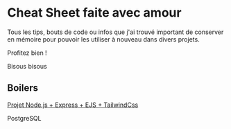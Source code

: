 # Cheat Sheet faite avec amour

 Tous les tips, bouts de code ou infos que j'ai trouvé important de conserver en mémoire pour pouvoir les utiliser à nouveau dans divers projets.

 Profitez bien !

 Bisous bisous

## Boilers

[Projet Node.js + Express + EJS + TailwindCss](https://github.com/BaptisteLize/tailwind-boiler)

PostgreSQL 

